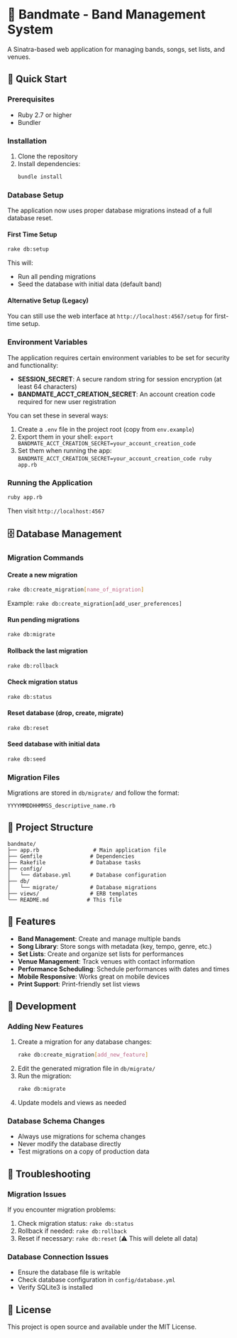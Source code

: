 # 🎸 Bandmate - Band Management System

A Sinatra-based web application for managing bands, songs, set lists, and venues.

## 🚀 Quick Start

### Prerequisites
- Ruby 2.7 or higher
- Bundler

### Installation
1. Clone the repository
2. Install dependencies:
   ```bash
   bundle install
   ```

### Database Setup
The application now uses proper database migrations instead of a full database reset.

#### First Time Setup
```bash
rake db:setup
```
This will:
- Run all pending migrations
- Seed the database with initial data (default band)

#### Alternative Setup (Legacy)
You can still use the web interface at `http://localhost:4567/setup` for first-time setup.

### Environment Variables
The application requires certain environment variables to be set for security and functionality:

- **SESSION_SECRET**: A secure random string for session encryption (at least 64 characters)
- **BANDMATE_ACCT_CREATION_SECRET**: An account creation code required for new user registration

You can set these in several ways:
1. Create a `.env` file in the project root (copy from `env.example`)
2. Export them in your shell: `export BANDMATE_ACCT_CREATION_SECRET=your_account_creation_code`
3. Set them when running the app: `BANDMATE_ACCT_CREATION_SECRET=your_account_creation_code ruby app.rb`

### Running the Application
```bash
ruby app.rb
```
Then visit `http://localhost:4567`

## 🗄️ Database Management

### Migration Commands

#### Create a new migration
```bash
rake db:create_migration[name_of_migration]
```
Example: `rake db:create_migration[add_user_preferences]`

#### Run pending migrations
```bash
rake db:migrate
```

#### Rollback the last migration
```bash
rake db:rollback
```

#### Check migration status
```bash
rake db:status
```

#### Reset database (drop, create, migrate)
```bash
rake db:reset
```

#### Seed database with initial data
```bash
rake db:seed
```

### Migration Files
Migrations are stored in `db/migrate/` and follow the format:
```
YYYYMMDDHHMMSS_descriptive_name.rb
```

## 📁 Project Structure

```
bandmate/
├── app.rb                 # Main application file
├── Gemfile               # Dependencies
├── Rakefile              # Database tasks
├── config/
│   └── database.yml      # Database configuration
├── db/
│   └── migrate/          # Database migrations
├── views/                # ERB templates
└── README.md            # This file
```

## 🎯 Features

- **Band Management**: Create and manage multiple bands
- **Song Library**: Store songs with metadata (key, tempo, genre, etc.)
- **Set Lists**: Create and organize set lists for performances
- **Venue Management**: Track venues with contact information
- **Performance Scheduling**: Schedule performances with dates and times
- **Mobile Responsive**: Works great on mobile devices
- **Print Support**: Print-friendly set list views

## 🔧 Development

### Adding New Features
1. Create a migration for any database changes:
   ```bash
   rake db:create_migration[add_new_feature]
   ```
2. Edit the generated migration file in `db/migrate/`
3. Run the migration:
   ```bash
   rake db:migrate
   ```
4. Update models and views as needed

### Database Schema Changes
- Always use migrations for schema changes
- Never modify the database directly
- Test migrations on a copy of production data

## 🐛 Troubleshooting

### Migration Issues
If you encounter migration problems:
1. Check migration status: `rake db:status`
2. Rollback if needed: `rake db:rollback`
3. Reset if necessary: `rake db:reset` (⚠️ This will delete all data)

### Database Connection Issues
- Ensure the database file is writable
- Check database configuration in `config/database.yml`
- Verify SQLite3 is installed

## 📝 License

This project is open source and available under the MIT License. 